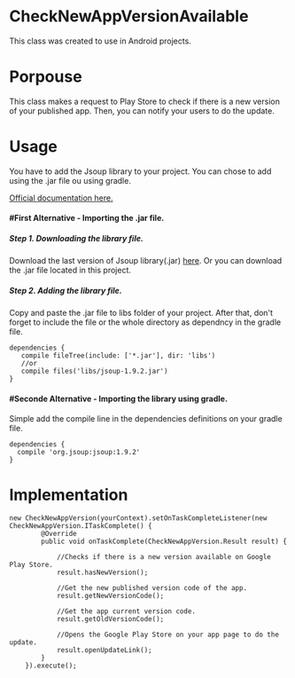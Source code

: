 # CheckNewAppVersionAvailable
This class was created to use in Android projects.

# Porpouse
This class makes a request to Play Store to check if there is a new version of your published app. Then, you can notify your users to do the update.

# Usage

You have to add the Jsoup library to your project. You can chose to add using the .jar file ou using gradle.

[Official documentation here.](https://jsoup.org/download)

#### #First Alternative -  Importing the .jar file.

##### Step 1. Downloading the library file.
  Download the last version of Jsoup library(.jar) [here](https://jsoup.org/download). Or you can download the .jar file located in this project.

##### Step 2. Adding the library file.
  Copy and paste the .jar file to libs folder of your project. After that, don't forget to include the file or the whole directory as dependncy in the gradle file.
 
    dependencies {
       compile fileTree(include: ['*.jar'], dir: 'libs')
       //or
       compile files('libs/jsoup-1.9.2.jar')
    }
 
#### #Seconde Alternative -  Importing the library using gradle.

Simple add the compile line in the dependencies definitions on your gradle file.

    dependencies {
      compile 'org.jsoup:jsoup:1.9.2'
    }


# Implementation

    new CheckNewAppVersion(yourContext).setOnTaskCompleteListener(new CheckNewAppVersion.ITaskComplete() {
            @Override
            public void onTaskComplete(CheckNewAppVersion.Result result) {
                
                //Checks if there is a new version available on Google Play Store.
                result.hasNewVersion();

                //Get the new published version code of the app.
                result.getNewVersionCode();
                
                //Get the app current version code.
                result.getOldVersionCode();
                
                //Opens the Google Play Store on your app page to do the update.
                result.openUpdateLink();
            }
        }).execute();
        

